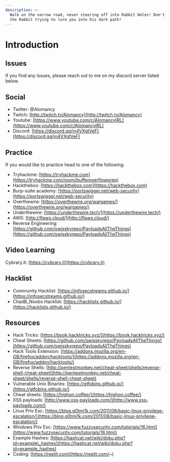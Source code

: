 ```yaml
---
description: >-
  Walk on the narrow road, never steering off into Rabbit Holes! Don't listen to
  the Rabbit trying to lure you into his dark path!
---
```


# Introduction

## Issues

If you find any issues, please reach out to me on my discord server listed below.

## Social

* Twitter: @Alomancy
* Twitch: [http://twitch.tv/Alomancy](http://twitch.tv/Alomancy)
* Youtube: [https://www.youtube.com/c/AlomancyIRL](https://www.youtube.com/c/AlomancyIRL)
* Discord: [https://discord.gg/jn4VXgtVeF](https://discord.gg/jn4VXgtVeF)

## Practice

If you would like to practice head to one of the following:

* Tryhackme: [https://tryhackme.com](https://tryhackme.com/room/bufferoverflowprep)
* Hackthebox: [https://hackthebox.com](https://hackthebox.com)
* Burp-suite academy: [https://portswigger.net/web-security](https://portswigger.net/web-security)
* Overthewire: [https://overthewire.org/wargames/](https://overthewire.org/wargames/)
* Underthewire: [https://underthewire.tech/](https://underthewire.tech/)
* AWS: [http://flaws.cloud/](http://flaws.cloud/)
* Reverse Engineering: [https://github.com/swisskyrepo/PayloadsAllTheThings](https://github.com/swisskyrepo/PayloadsAllTheThings)

## Video Learning

Cybrary.it: [https://cybrary.it](https://cybrary.it)

## Hacklist

* Community Hacklist: [https://infosecstreams.github.io/](https://infosecstreams.github.io/)
* ChadB\_Noobs Hacklist: [https://hacklistx.github.io/](https://hacklistx.github.io/)

## Resources

* Hack Tricks: [https://book.hacktricks.xyz/](https://book.hacktricks.xyz/) 
* Cheat Sheets: [https://github.com/swisskyrepo/PayloadsAllTheThings](https://github.com/swisskyrepo/PayloadsAllTheThings)
* Hack Tools Extension: [https://addons.mozilla.org/en-GB/firefox/addon/hacktools/](https://addons.mozilla.org/en-GB/firefox/addon/hacktools/)
* Reverse Shells: [http://pentestmonkey.net/cheat-sheet/shells/reverse-shell-cheat-sheet](http://pentestmonkey.net/cheat-sheet/shells/reverse-shell-cheat-sheet)
* Vulnerable Unix Binaries: [https://gtfobins.github.io/](https://gtfobins.github.io/)
* Cheat sheets: [https://highon.coffee/](https://highon.coffee/)
* XSS payloads: [http://www.xss-payloads.com/](http://www.xss-payloads.com/)
* Linux Priv Esc: [https://blog.g0tmi1k.com/2011/08/basic-linux-privilege-escalation/](https://blog.g0tmi1k.com/2011/08/basic-linux-privilege-escalation/)
* Windows Priv Esc: [https://www.fuzzysecurity.com/tutorials/16.html](https://www.fuzzysecurity.com/tutorials/16.html)
* Example Hashes: [https://hashcat.net/wiki/doku.php?id=example\_hashes](https://hashcat.net/wiki/doku.php?id=example_hashes)
* Coding: [https://replit.com](https://replit.com/~)

